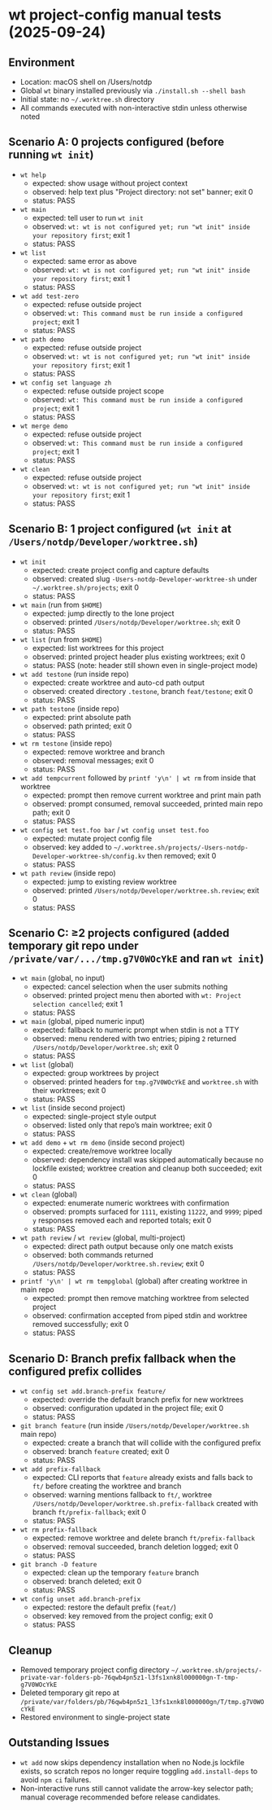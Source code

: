 # wt project-config manual tests (2025-09-24)

## Environment

- Location: macOS shell on /Users/notdp
- Global `wt` binary installed previously via `./install.sh --shell bash`
- Initial state: no `~/.worktree.sh` directory
- All commands executed with non-interactive stdin unless otherwise noted

## Scenario A: 0 projects configured (before running `wt init`)

- `wt help`
  - expected: show usage without project context
  - observed: help text plus "Project directory: not set" banner; exit 0
  - status: PASS
- `wt main`
  - expected: tell user to run `wt init`
  - observed: `wt: wt is not configured yet; run "wt init" inside your repository first`; exit 1
  - status: PASS
- `wt list`
  - expected: same error as above
  - observed: `wt: wt is not configured yet; run "wt init" inside your repository first`; exit 1
  - status: PASS
- `wt add test-zero`
  - expected: refuse outside project
  - observed: `wt: This command must be run inside a configured project`; exit 1
  - status: PASS
- `wt path demo`
  - expected: refuse outside project
  - observed: `wt: wt is not configured yet; run "wt init" inside your repository first`; exit 1
  - status: PASS
- `wt config set language zh`
  - expected: refuse outside project scope
  - observed: `wt: This command must be run inside a configured project`; exit 1
  - status: PASS
- `wt merge demo`
  - expected: refuse outside project
  - observed: `wt: This command must be run inside a configured project`; exit 1
  - status: PASS
- `wt clean`
  - expected: refuse outside project
  - observed: `wt: wt is not configured yet; run "wt init" inside your repository first`; exit 1
  - status: PASS

## Scenario B: 1 project configured (`wt init` at `/Users/notdp/Developer/worktree.sh`)

- `wt init`
  - expected: create project config and capture defaults
  - observed: created slug `-Users-notdp-Developer-worktree-sh` under `~/.worktree.sh/projects`; exit 0
  - status: PASS
- `wt main` (run from `$HOME`)
  - expected: jump directly to the lone project
  - observed: printed `/Users/notdp/Developer/worktree.sh`; exit 0
  - status: PASS
- `wt list` (run from `$HOME`)
  - expected: list worktrees for this project
  - observed: printed project header plus existing worktrees; exit 0
  - status: PASS (note: header still shown even in single-project mode)
- `wt add testone` (run inside repo)
  - expected: create worktree and auto-cd path output
  - observed: created directory `.testone`, branch `feat/testone`; exit 0
  - status: PASS
- `wt path testone` (inside repo)
  - expected: print absolute path
  - observed: path printed; exit 0
  - status: PASS
- `wt rm testone` (inside repo)
  - expected: remove worktree and branch
  - observed: removal messages; exit 0
  - status: PASS
- `wt add tempcurrent` followed by `printf 'y\n' | wt rm` from inside that worktree
  - expected: prompt then remove current worktree and print main path
  - observed: prompt consumed, removal succeeded, printed main repo path; exit 0
  - status: PASS
- `wt config set test.foo bar` / `wt config unset test.foo`
  - expected: mutate project config file
  - observed: key added to `~/.worktree.sh/projects/-Users-notdp-Developer-worktree-sh/config.kv` then removed; exit 0
  - status: PASS
- `wt path review` (inside repo)
  - expected: jump to existing review worktree
  - observed: printed `/Users/notdp/Developer/worktree.sh.review`; exit 0
  - status: PASS

## Scenario C: ≥2 projects configured (added temporary git repo under `/private/var/.../tmp.g7V0WOcYkE` and ran `wt init`)

- `wt main` (global, no input)
  - expected: cancel selection when the user submits nothing
  - observed: printed project menu then aborted with `wt: Project selection cancelled`; exit 1
  - status: PASS
- `wt main` (global, piped numeric input)
  - expected: fallback to numeric prompt when stdin is not a TTY
  - observed: menu rendered with two entries; piping `2` returned `/Users/notdp/Developer/worktree.sh`; exit 0
  - status: PASS
- `wt list` (global)
  - expected: group worktrees by project
  - observed: printed headers for `tmp.g7V0WOcYkE` and `worktree.sh` with their worktrees; exit 0
  - status: PASS
- `wt list` (inside second project)
  - expected: single-project style output
  - observed: listed only that repo’s main worktree; exit 0
  - status: PASS
- `wt add demo` + `wt rm demo` (inside second project)
  - expected: create/remove worktree locally
  - observed: dependency install was skipped automatically because no lockfile existed; worktree creation and cleanup both succeeded; exit 0
  - status: PASS
- `wt clean` (global)
  - expected: enumerate numeric worktrees with confirmation
  - observed: prompts surfaced for `1111`, existing `11222`, and `9999`; piped `y` responses removed each and reported totals; exit 0
  - status: PASS
- `wt path review` / `wt review` (global, multi-project)
  - expected: direct path output because only one match exists
  - observed: both commands returned `/Users/notdp/Developer/worktree.sh.review`; exit 0
  - status: PASS
- `printf 'y\n' | wt rm tempglobal` (global) after creating worktree in main repo
  - expected: prompt then remove matching worktree from selected project
  - observed: confirmation accepted from piped stdin and worktree removed successfully; exit 0
  - status: PASS

## Scenario D: Branch prefix fallback when the configured prefix collides

- `wt config set add.branch-prefix feature/`
  - expected: override the default branch prefix for new worktrees
  - observed: configuration updated in the project file; exit 0
  - status: PASS
- `git branch feature` (run inside `/Users/notdp/Developer/worktree.sh` main repo)
  - expected: create a branch that will collide with the configured prefix
  - observed: branch `feature` created; exit 0
  - status: PASS
- `wt add prefix-fallback`
  - expected: CLI reports that `feature` already exists and falls back to `ft/` before creating the worktree and branch
  - observed: warning mentions fallback to `ft/`, worktree `/Users/notdp/Developer/worktree.sh.prefix-fallback` created with branch `ft/prefix-fallback`; exit 0
  - status: PASS
- `wt rm prefix-fallback`
  - expected: remove worktree and delete branch `ft/prefix-fallback`
  - observed: removal succeeded, branch deletion logged; exit 0
  - status: PASS
- `git branch -D feature`
  - expected: clean up the temporary `feature` branch
  - observed: branch deleted; exit 0
  - status: PASS
- `wt config unset add.branch-prefix`
  - expected: restore the default prefix (`feat/`)
  - observed: key removed from the project config; exit 0
  - status: PASS

## Cleanup

- Removed temporary project config directory `~/.worktree.sh/projects/-private-var-folders-pb-76qwb4pn5z1-l3fs1xnk8l000000gn-T-tmp-g7V0WOcYkE`
- Deleted temporary git repo at `/private/var/folders/pb/76qwb4pn5z1_l3fs1xnk8l000000gn/T/tmp.g7V0WOcYkE`
- Restored environment to single-project state

## Outstanding Issues

- `wt add` now skips dependency installation when no Node.js lockfile exists, so scratch repos no longer require toggling `add.install-deps` to avoid `npm ci` failures.
- Non-interactive runs still cannot validate the arrow-key selector path; manual coverage recommended before release candidates.
